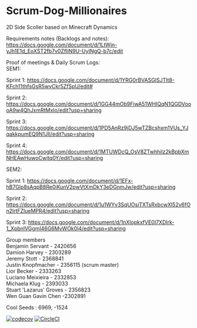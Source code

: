 # Scrum-Dog-Millionaires
2D Side Scoller based on Minecraft Dynamics

Requirements notes (Backlogs and notes):  
https://docs.google.com/document/d/1LtWjn-yJh1E1d_EoXST2fb7v0ZfIiN9U-UyINgQ-b7c/edit    

Proof of meetings & Daily Scrum Logs:    
SEM1:  

Sprint 1: https://docs.google.com/document/d/1YRG0rBVASGISJTlt8-KFch11thfsGsR5wvCkr5ZfSpU/edit#   

Sprint 2: https://docs.google.com/document/d/1GG44mOb9FiwA51WHIQqN1QGDVoooA9w4QhJxmRtMxIo/edit?usp=sharing

Sprint 3: https://docs.google.com/document/d/1PD5AnRz9jDJ5wTZBcshxm1VUs_YJqakkpumEQ9N1JII/edit?usp=sharing

Sprint 4: https://docs.google.com/document/d/1MTUWDcQ_OsV8ZTwhhilz2kBpbXmNHEAwHuwoCwjtq0Y/edit?usp=sharing

SEM2:

Sprint 1:  https://docs.google.com/document/d/1EFx-hB7Glp8sAqpB8Re0iKunV2pwVtXmDkY3eDGnmJw/edit?usp=sharing

Sprint 2:  https://docs.google.com/document/d/1u1WYv3SqUOsiTXTsRxbcwXl52v6fOn2lrtFZlueMPR4/edit?usp=sharing  
  
Sprint 3: https://docs.google.com/document/d/1nXlopkxfVE0I7XDlrk-1_XpbnlVGgmI46G6MvWOk0l4/edit?usp=sharing
  
Group members  
Benjamin Servant - 2420656  
Damion Harvey - 2303289  
Jeremy Stott - 2368841  
Justin Knopfmacher - 2356115 (scrum master)  
Lior Becker - 2333263  
Luciano Meixieira - 2332853  
Michaela Klug - 2393033  
Stuart 'Lazarus' Groves - 2356823  
Wen Guan Gavin Chen -2302891  

Cool Seeds : 6969, -1524    

[![codecov](https://codecov.io/gh/2333263/Scrum-Dog-Millionaires/branch/main/graph/badge.svg?token=S5G6FCJHRC)](https://codecov.io/gh/2333263/Scrum-Dog-Millionaires)
[![CircleCI](https://dl.circleci.com/status-badge/img/gh/2333263/ScrumDogMillionaires/tree/main.svg?style=svg)](https://dl.circleci.com/status-badge/redirect/gh/2333263/ScrumDogMillionaires/tree/main)
